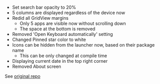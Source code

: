 * Set search bar opacity to 20%
* 5 columns are displayed regardless of the device now
* Redid all GridView margins
  * Only 5 apps are visible now without scrolling down
  * The space at the bottom is removed
* Removed 'Open Keyboard automatically' setting
* Changed Pinned star color to white
* Icons can be hidden from the launcher now, based on their package name
  * This can be only changed at compile time
* Displaying current date in the top right corner
* Removed About screen

See [original repo](https://github.com/seizonsenryaku/HayaiLauncher)
